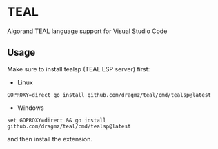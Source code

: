 # TEAL

Algorand TEAL language support for Visual Studio Code

## Usage

Make sure to install tealsp (TEAL LSP server) first:

- Linux
```commandline
GOPROXY=direct go install github.com/dragmz/teal/cmd/tealsp@latest
```

- Windows
```commandline
set GOPROXY=direct && go install github.com/dragmz/teal/cmd/tealsp@latest
```

and then install the extension.